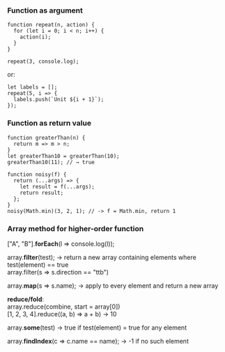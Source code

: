 ### Function as argument
```
function repeat(n, action) {  
  for (let i = 0; i < n; i++) {  
    action(i);  
  }  
}

repeat(3, console.log);
```

or:

```
let labels = [];  
repeat(5, i => {  
  labels.push(`Unit ${i + 1}`);  
});
```

### Function as return value
```
function greaterThan(n) {  
  return m => m > n;  
}  
let greaterThan10 = greaterThan(10);  
greaterThan10(11); // → true
```

```
function noisy(f) {  
  return (...args) => {  
    let result = f(...args);  
    return result;  
  };  
}  
noisy(Math.min)(3, 2, 1); // -> f = Math.min, return 1
```

### Array method for higher-order function
\["A", "B"\].**forEach**(l => console.log(l));  

array.**filter**(test); -> return a new array containing elements where test(element) == true  
array.filter(s => s.direction == "ttb")

array.**map**(s => s.name); -> apply to every element and return a new array

**reduce/fold**:  
array.reduce(combine, start = array\[0\])  
\[1, 2, 3, 4\].reduce((a, b) => a + b) -> 10

array.**some**(test) -> true if test(element) = true for any element

array.**findIndex**(c => c.name == name); -> -1 if no such element

